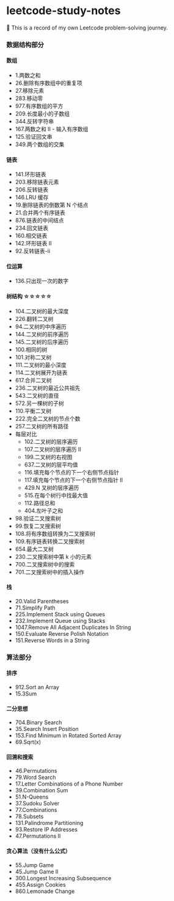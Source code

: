# leetcode-study-notes

🐘 This is a record of my own Leetcode problem-solving journey.

### 数据结构部分

#### 数组

- 1.两数之和
- 26.删除有序数组中的重复项
- 27.移除元素
- 283.移动零
- 977.有序数组的平方
- 209.长度最小的子数组
- 344.反转字符串
- 167.两数之和 II - 输入有序数组
- 125.验证回文串
- 349.两个数组的交集

#### 链表

- 141.环形链表
- 203.移除链表元素
- 206.反转链表
- 146.LRU 缓存
- 19.删除链表的倒数第 N 个结点
- 21.合并两个有序链表
- 876.链表的中间结点
- 234.回文链表
- 160.相交链表
- 142.环形链表 II
- 92.反转链表-ii

#### 位运算

- 136.只出现一次的数字

#### 树结构 ☆☆☆☆☆

- 104.二叉树的最大深度
- 226.翻转二叉树
- 94.二叉树的中序遍历
- 144.二叉树的前序遍历
- 145.二叉树的后序遍历
- 100.相同的树
- 101.对称二叉树
- 111.二叉树的最小深度
- 114.二叉树展开为链表
- 617.合并二叉树
- 236.二叉树的最近公共祖先
- 543.二叉树的直径
- 572.另一棵树的子树
- 110.平衡二叉树
- 222.完全二叉树的节点个数
- 257.二叉树的所有路径
- 每层对比
  - 102.二叉树的层序遍历
  - 107.二叉树的层序遍历 II
  - 199.二叉树的右视图
  - 637.二叉树的层平均值
  - 116.填充每个节点的下一个右侧节点指针
  - 117.填充每个节点的下一个右侧节点指针 II
  - 429.N 叉树的层序遍历
  - 515.在每个树行中找最大值
  - 112.路径总和
  - 404.左叶子之和
- 98.验证二叉搜索树
- 99.恢复二叉搜索树
- 108.将有序数组转换为二叉搜索树
- 109.有序链表转换二叉搜索树
- 654.最大二叉树
- 230.二叉搜索树中第 k 小的元素
- 700.二叉搜索树中的搜索
- 701.二叉搜索树中的插入操作

#### 栈

- 20.Valid Parentheses
- 71.Simplify Path
- 225.Implement Stack using Queues
- 232.Implement Queue using Stacks
- 1047.Remove All Adjacent Duplicates In String
- 150.Evaluate Reverse Polish Notation
- 151.Reverse Words in a String

### 算法部分

#### 排序

- 912.Sort an Array
- 15.3Sum

#### 二分思想

- 704.Binary Search
- 35.Search Insert Position
- 153.Find Minimum in Rotated Sorted Array
- 69.Sqrt(x)

#### 回溯和搜索

- 46.Permutations
- 79.Word Search
- 17.Letter Combinations of a Phone Number
- 39.Combination Sum
- 51.N-Queens
- 37.Sudoku Solver
- 77.Combinations
- 78.Subsets
- 131.Palindrome Partitioning
- 93.Restore IP Addresses
- 47.Permutations II

#### 贪心算法（没有什么公式）

- 55.Jump Game
- 45.Jump Game II
- 300.Longest Increasing Subsequence
- 455.Assign Cookies
- 860.Lemonade Change
